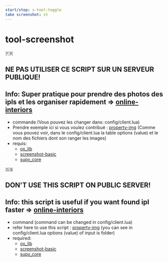 ```yaml
---
start/stop: s-tool:toggle
take screenshot: st
---
```


# tool-screenshot

:fr:

## NE PAS UTILISER CE SCRIPT SUR UN SERVEUR PUBLIQUE!
## Info: Super pratique pour prendre des photos des ipls et les organiser rapidement => [online-interiors](https://github.com/TayMcKenzieNZ/online-interiors)

- commande (Vous pouvez les changer dans: config/client.lua)
- Prendre exemple ici si vous voulez contribué : [property-img](https://github.com/SUP2Ak/property-img) (Comme vous pouvez voir, dans le config/client.lua la table options (value) et le nom des fichiers dont son ranger les images)
- requis:
    - [ox_lib](https://github.com/overextended/ox_lib)
    - [screenshot-basic](https://github.com/project-error/screenshot-basic)
    - [supv_core](https://github.com/SUP2Ak/supv_core)


:uk:

## DON'T USE THIS SCRIPT ON PUBLIC SERVER!
## Info: this script is useful if you want found ipl faster => [online-interiors](https://github.com/TayMcKenzieNZ/online-interiors)

- command (command can be changed in config/client.lua)
- refer here to use this script : [property-img](https://github.com/SUP2Ak/property-img) (you can see in config/client.lua options (value) of input is folder)
- required:
    - [ox_lib](https://github.com/overextended/ox_lib)
    - [screenshot-basic](https://github.com/project-error/screenshot-basic)
    - [supv_core](https://github.com/SUP2Ak/supv_core)